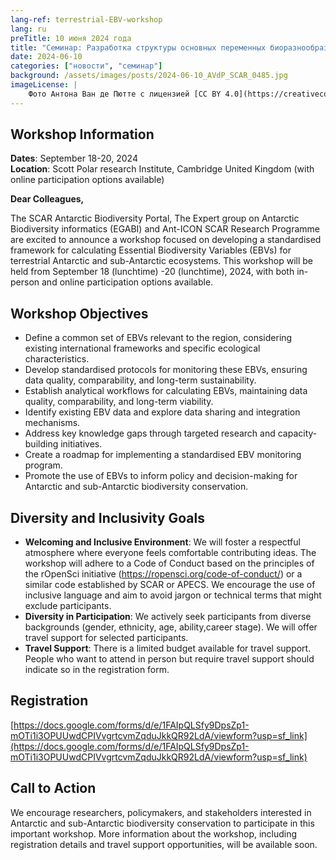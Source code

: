```yaml
---
lang-ref: terrestrial-EBV-workshop
lang: ru
preTitle: 10 июня 2024 года
title: "Семинар: Разработка структуры основных переменных биоразнообразия в наземных антарктических и субантарктических экосистемах"
date: 2024-06-10
categories: ["новости", "семинар"]
background: /assets/images/posts/2024-06-10_AVdP_SCAR_0485.jpg
imageLicense: |
    Фото Антона Ван де Пютте с лицензией [CC BY 4.0](https://creativecommons.org/licenses/by/4.0/)
---
```


## Workshop Information

**Dates**: September 18-20, 2024 \
**Location**: Scott Polar research Institute, Cambridge United Kingdom (with online participation options available)

**Dear Colleagues,**

The SCAR Antarctic Biodiversity Portal, The Expert group on Antarctic Biodiversity informatics (EGABI) and Ant-ICON SCAR Research Programme are excited to announce a workshop focused on developing a standardised framework for calculating Essential Biodiversity Variables (EBVs) for terrestrial Antarctic and sub-Antarctic ecosystems. This workshop will be held from September 18 (lunchtime) -20 (lunchtime), 2024, with both in-person and online participation options available.

## Workshop Objectives

- Define a common set of EBVs relevant to the region, considering existing international frameworks and specific ecological characteristics. 
- Develop standardised protocols for monitoring these EBVs, ensuring data quality, comparability, and long-term sustainability. 
- Establish analytical workflows for calculating EBVs, maintaining data quality, comparability, and long-term viability. 
- Identify existing EBV data and explore data sharing and integration mechanisms. 
- Address key knowledge gaps through targeted research and capacity-building initiatives. 
- Create a roadmap for implementing a standardised EBV monitoring program. 
- Promote the use of EBVs to inform policy and decision-making for Antarctic and sub-Antarctic biodiversity conservation.

## Diversity and Inclusivity Goals

- **Welcoming and Inclusive Environment**: We will foster a respectful atmosphere where everyone feels comfortable contributing ideas. The workshop will adhere to a Code of Conduct based on the principles of the rOpenSci initiative (https://ropensci.org/code-of-conduct/) or a similar code established by SCAR or APECS. We encourage the use of inclusive language and aim to avoid jargon or technical terms that might exclude participants. 
- **Diversity in Participation**: We actively seek participants from diverse backgrounds (gender, ethnicity, age, ability,career stage). We will offer travel support for selected participants. 
- **Travel Support**: There is a limited budget available for travel support. People who want to attend in person but require travel support should indicate so in the registration form.

## Registration

[https://docs.google.com/forms/d/e/1FAIpQLSfy9DpsZp1-mOTi1i3OPUUwdCPIVvgrtcvmZqduJkkQR92LdA/viewform?usp=sf_link](https://docs.google.com/forms/d/e/1FAIpQLSfy9DpsZp1-mOTi1i3OPUUwdCPIVvgrtcvmZqduJkkQR92LdA/viewform?usp=sf_link)

## Call to Action
We encourage researchers, policymakers, and stakeholders interested in Antarctic and sub-Antarctic biodiversity conservation to participate in this important workshop. More information about the workshop, including registration details and travel support opportunities, will be available soon.


